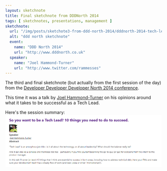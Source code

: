 ```yaml
---
layout: sketchnote
title: Final sketchnote from DDDNorth 2014
tags: [ sketchnotes, presentations, management ]
sketchnote:
  url: "/img/posts/sketchote3-from-ddd-north-2014/dddnorth-2014-tech-lead-talk-vanilla.png"
  alt: "ddd north sketchnote"
  event:
    name: "DDD North 2014"
    url: "http://www.dddnorth.co.uk"
  speaker:
    name: "Joel Hammond-Turner"
    url: "http://www.twitter.com/rammesses"
---
```


The third and final sketchnote (but actually from the first session of the day)
from the <a href="http://www.dddnorth.co.uk/">Developer Developer Developer North 
2014 conference</a>. 

This time it was a talk by [Joel Hammond-Turner](http://www.twitter.com/rammesses) on 
his opinions around what it takes to be successful as a Tech Lead.

Here's the session summary: 
![ddd north](/img/posts/sketchote3-from-ddd-north-2014/session-summary.png)

